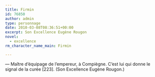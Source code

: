 ```yaml
---
title: Firmin
id: 76850
author: admin
type: personnage
date: 2010-03-08T08:36:51+00:00
excerpt: Son Excellence Eugène Rougon
novel:
  - excellence
rm_character_name_main: Firmin

---
```

— Maître d&rsquo;équipage de l&rsquo;empereur, à Compiègne. C&rsquo;est lui qui donne le signal de la curée [223]. (Son Excellence Eugène Rougon.)